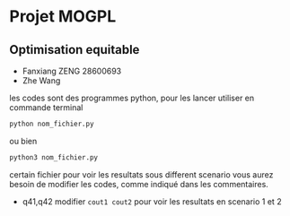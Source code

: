 # Projet MOGPL 
## Optimisation equitable
- Fanxiang ZENG 28600693
- Zhe Wang 

les codes sont des programmes python, pour les lancer utiliser en commande terminal
```bash 
python nom_fichier.py
```
ou bien 
```bash 
python3 nom_fichier.py
```

certain fichier pour voir les resultats sous different scenario vous aurez besoin de modifier les codes, comme indiqué dans les commentaires. 
- q41,q42 modifier `cout1 cout2` pour voir les resultats en scenario 1 et 2